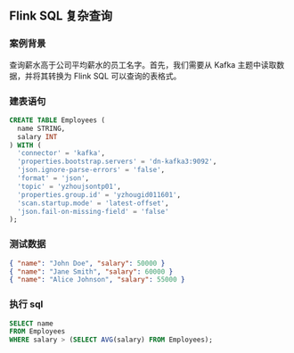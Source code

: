 ## Flink SQL 复杂查询

### 案例背景  
查询薪水高于公司平均薪水的员工名字。首先，我们需要从 Kafka 主题中读取数据，并将其转换为 Flink SQL 可以查询的表格式。

### 建表语句
```sql
CREATE TABLE Employees (
  name STRING,
  salary INT
) WITH (
  'connector' = 'kafka',
  'properties.bootstrap.servers' = 'dn-kafka3:9092',
  'json.ignore-parse-errors' = 'false',
  'format' = 'json',
  'topic' = 'yzhoujsontp01',
  'properties.group.id' = 'yzhougid011601',
  'scan.startup.mode' = 'latest-offset',
  'json.fail-on-missing-field' = 'false'
);
```

### 测试数据  
```json
{ "name": "John Doe", "salary": 50000 }
{ "name": "Jane Smith", "salary": 60000 }
{ "name": "Alice Johnson", "salary": 55000 }
```

### 执行 sql  
```sql
SELECT name 
FROM Employees 
WHERE salary > (SELECT AVG(salary) FROM Employees);
```